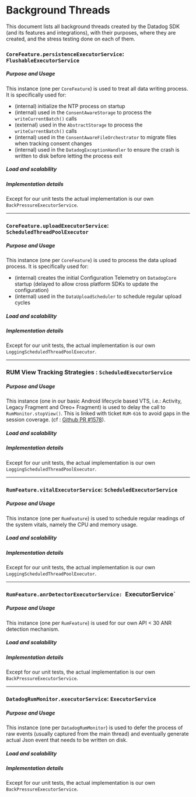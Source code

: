 # Background Threads

This document lists all background threads created by the Datadog SDK (and its features and integrations),
with their purposes, where they are created, and the stress testing done on each of them.

### `CoreFeature.persistenceExecutorService`: `FlushableExecutorService`

##### Purpose and Usage

This instance (one per `CoreFeature`) is used to treat all data writing process.
It is specifically used for:

- (internal) initialize the NTP process on startup
- (internal) used in the `ConsentAwareStorage` to process the `writeCurrentBatch()` calls
- (external) used in the `AbstractStorage` to process the `writeCurrentBatch()` calls
- (internal) used in the `ConsentAwareFileOrchestrator` to migrate files when tracking consent changes
- (internal) used in the `DatadogExceptionHandler` to ensure the crash is written to disk before letting the process
  exit

##### Load and scalability

##### Implementation details

Except for our unit tests the actual implementation is our own `BackPressureExecutorService`.

---

### `CoreFeature.uploadExecutorService`: `ScheduledThreadPoolExecutor`

##### Purpose and Usage

This instance (one per `CoreFeature`) is used to process the data upload process.
It is specifically used for:

- (internal) creates the initial Configuration Telemetry on `DatadogCore` startup
  (delayed to allow cross platform SDKs to update the configuration)
- (internal) used in the `DataUploadScheduler` to schedule regular upload cycles

##### Load and scalability

##### Implementation details

Except for our unit tests, the actual implementation is our own `LoggingScheduledThreadPoolExecutor`.

---

### RUM View Tracking Strategies : `ScheduledExecutorService`

##### Purpose and Usage

This instance (one in our basic Android lifecycle based VTS, i.e.: Activity, Legacy Fragment and Oreo+ Fragment)
is used to delay the call to `RumMonitor.stopView()`. This is linked with ticket `RUM-616` to avoid gaps in the
session coverage. (cf : [Github PR #1578](https://github.com/DataDog/dd-sdk-android/pull/1578)).

##### Load and scalability

##### Implementation details

Except for our unit tests, the actual implementation is our own `LoggingScheduledThreadPoolExecutor`.

---

### `RumFeature.vitalExecutorService`: `ScheduledExecutorService`

##### Purpose and Usage

This instance (one per `RumFeature`) is used to schedule regular readings of the system vitals, namely the CPU and
memory usage.

##### Load and scalability

##### Implementation details

Except for our unit tests, the actual implementation is our own `LoggingScheduledThreadPoolExecutor`.

---

### `RumFeature.anrDetectorExecutorService: `ExecutorService`

##### Purpose and Usage

This instance (one per `RumFeature`) is used for our own API < 30 ANR detection mechanism.

##### Load and scalability

##### Implementation details

Except for our unit tests, the actual implementation is our own `BackPressureExecutorService`.

---

### `DatadogRumMonitor.executorService`: `ExecutorService`

##### Purpose and Usage

This instance (one per `DatadogRumMonitor`) is used to defer the process of raw events (usually captured from the
main thread) and eventually generate actual Json event that needs to be written on disk.

##### Load and scalability

##### Implementation details

Except for our unit tests, the actual implementation is our own `BackPressureExecutorService`.

